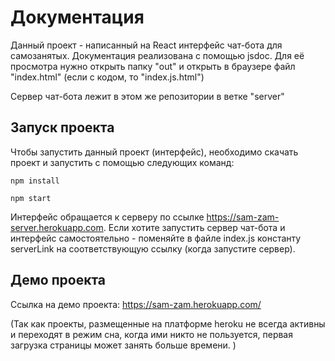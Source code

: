 # Документация

Данный проект - написанный на React интерфейс чат-бота для самозанятых.
Документация реализована с помощью jsdoc. Для её просмотра нужно открыть папку "out"
и открыть в браузере файл "index.html" (если с кодом, то "index.js.html")

Сервер чат-бота лежит в этом же репозитории в ветке "server"

## Запуск проекта

Чтобы запустить данный проект (интерфейс), необходимо скачать проект и запустить
с помощью следующих команд:

`npm install`

`npm start`

Интерфейс обращается к серверу по ссылке https://sam-zam-server.herokuapp.com. 
Если хотите запустить сервер чат-бота и интерфейс самостоятельно - поменяйте в файле index.js
константу serverLink на соответствующую ссылку (когда запустите сервер).

## Демо проекта
 
 Ссылка на демо проекта: https://sam-zam.herokuapp.com/
 
(Так как проекты, размещенные на платформе heroku не всегда активны и переходят в режим сна,
когда ими никто не пользуется, первая загрузка страницы может занять больше времени. )
